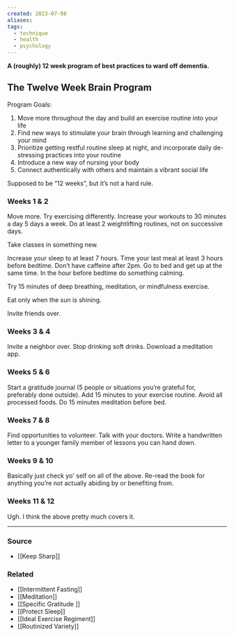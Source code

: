 ```yaml
---
created: 2023-07-08
aliases: 
tags:
  - technique
  - health
  - psychology
---
```

**A (roughly) 12 week program of best practices to ward off dementia.**

## The Twelve Week Brain Program

Program Goals:

1. Move more throughout the day and build an exercise routine into your life
2. Find new ways to stimulate your brain through learning and challenging your mind
3. Prioritize getting restful routine sleep at night, and incorporate daily de-stressing practices into your routine
4. Introduce a new way of nursing your body
5. Connect authentically with others and maintain a vibrant social life

Supposed to be “12 weeks”, but it’s not a hard rule.

### Weeks 1 & 2

Move more. Try exercising differently. Increase your workouts to 30 minutes a day 5 days a week. Do at least 2 weightlifting routines, not on successive days.

Take classes in something new.

Increase your sleep to at least 7 hours. Time your last meal at least 3 hours before bedtime. Don’t have caffeine after 2pm. Go to bed and get up at the same time. In the hour before bedtime do something calming.

Try 15 minutes of deep breathing, meditation, or mindfulness exercise.

Eat only when the sun is shining.

Invite friends over.

### Weeks 3 & 4

Invite a neighbor over. Stop drinking soft drinks. Download a meditation app.

### Weeks 5 & 6

Start a gratitude journal (5 people or situations you’re grateful for, preferably done outside). Add 15 minutes to your exercise routine. Avoid all processed foods. Do 15 minutes meditation before bed.

### Weeks 7 & 8

Find opportunities to volunteer. Talk with your doctors. Write a handwritten letter to a younger family member of lessons you can hand down.

### Weeks 9 & 10

Basically just check yo' self on all of the above. Re-read the book for anything you’re not actually abiding by or benefiting from.

### Weeks 11 & 12

Ugh. I think the above pretty much covers it.

****
### Source
- [[Keep Sharp]]

### Related
- [[Intermittent Fasting]] 
- [[Meditation]] 
- [[Specific Gratitude ]] 
- [[Protect Sleep]] 
- [[Ideal Exercise Regiment]] 
- [[Routinized Variety]]
